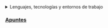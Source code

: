 

<details>

<summary>Lenguajes, tecnologías y entornos de trabajo</summary>

![image](https://img.shields.io/badge/C-00599C?style=for-the-badge&logo=c&logoColor=white)
![image](https://img.shields.io/badge/C%2B%2B-00599C?style=for-the-badge&logo=c%2B%2B&logoColor=white)
![image](https://img.shields.io/badge/C%23-00599C?style=for-the-badge&logo=csharp&logoColor=white)
![image](https://img.shields.io/badge/Dart-00599C?style=for-the-badge&logo=dart&logoColor=white)
![image](https://img.shields.io/badge/Java-00599C?style=for-the-badge&logo=openjdk&logoColor=white)
![image](https://img.shields.io/badge/JavaScript-00599C?style=for-the-badge&logo=javascript&logoColor=white)
![image](https://img.shields.io/badge/PHP-00599C?style=for-the-badge&logo=php&logoColor=white)
![image](https://img.shields.io/badge/Python-00599C?style=for-the-badge&logo=python&logoColor=white)

![image](https://img.shields.io/badge/Bootstrap-008800?style=for-the-badge&logo=bootstrap&logoColor=white)
![image](https://img.shields.io/badge/conda-008800.svg?&style=for-the-badge&logo=anaconda&logoColor=white)
![image](https://img.shields.io/badge/CSS3-008800?style=for-the-badge&logo=css3&logoColor=white)
![image](https://img.shields.io/badge/d3%20js-008800?style=for-the-badge&logo=d3.js&logoColor=white)
![image](https://img.shields.io/badge/Docker-008800?style=for-the-badge&logo=docker&logoColor=white)
![image](https://img.shields.io/badge/Flutter-008800?style=for-the-badge&logo=flutter&logoColor=white) 
![image](https://img.shields.io/badge/HTML5-008800?style=for-the-badge&logo=html5&logoColor=white)
![image](https://img.shields.io/badge/jQuery-008800?style=for-the-badge&logo=jquery&logoColor=white)
![image](https://img.shields.io/badge/Jupyter-008800.svg?&style=for-the-badge&logo=Jupyter&logoColor=white) 
![image](https://img.shields.io/badge/LaTeX-008800?style=for-the-badge&logo=LaTeX&logoColor=white)
![image](https://img.shields.io/badge/material%20design-008800?style=for-the-badge&logo=material%20design&logoColor=white)
![image](https://img.shields.io/badge/MySQL-008800?style=for-the-badge&logo=mysql&logoColor=white)
![image](https://img.shields.io/badge/.NET-008800?style=for-the-badge&logo=dotnet&logoColor=white)
![image](https://img.shields.io/badge/Node.js-008800?style=for-the-badge&logo=node.js&logoColor=white)
![image](https://img.shields.io/badge/npm-008800?style=for-the-badge&logo=npm&logoColor=white)
![image](https://img.shields.io/badge/p5%20js-008800?style=for-the-badge&logo=p5dotjs&logoColor=white)
![image](https://img.shields.io/badge/PowerBI-008800?style=for-the-badge&logo=Power%20BI&logoColor=white)
![image](https://img.shields.io/badge/Sass-008800?style=for-the-badge&logo=sass&logoColor=white)
![image](https://img.shields.io/badge/Xampp-008800?style=for-the-badge&logo=xampp&logoColor=white)

<!-- 
![image](https://img.shields.io/badge/Laravel-008800?style=for-the-badge&logo=laravel&logoColor=white) 
![image](https://img.shields.io/badge/Godot-008800?style=for-the-badge&logo=GodotEngine&logoColor=white)
![image](https://img.shields.io/badge/Unity-008800?style=for-the-badge&logo=unity&logoColor=white)
-->

![image](https://img.shields.io/badge/Android-007878?style=for-the-badge&logo=android&logoColor=white)
![image](https://img.shields.io/badge/Linux-007878?style=for-the-badge&logo=linux&logoColor=white)
![image](https://img.shields.io/badge/Windows-007878?style=for-the-badge&logo=windows&logoColor=white)

![image](https://img.shields.io/badge/Android_Studio-666666?style=for-the-badge&logo=android-studio&logoColor=white)
![image](https://img.shields.io/badge/apache%20netbeans-666666?style=for-the-badge&logo=apache%20netbeans%20IDE&logoColor=white)
![image](https://img.shields.io/badge/Visual_Studio_Code-666666?style=for-the-badge&logo=visual%20studio%20code&logoColor=white)

</details>

### [Apuntes](https://github.com/miguelvillamateos/miguelvillamateos/wiki/Inicio)
